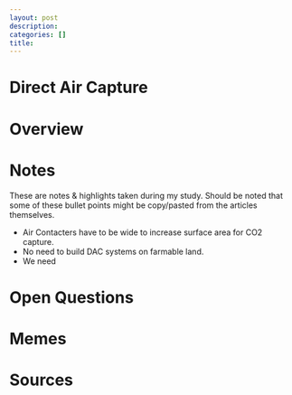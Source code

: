 ```yaml
---
layout: post
description: 
categories: []
title: 
---
```


# Direct Air Capture

# Overview


# Notes
These are notes & highlights taken during my study. Should be noted that some of these bullet points might be copy/pasted from the articles themselves. 

- Air Contacters have to be wide to increase surface area for CO2 capture. 
- No need to build DAC systems on farmable land.
- We need

# Open Questions

# Memes

# Sources